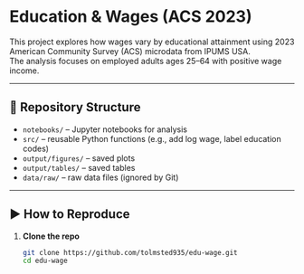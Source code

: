 # Education & Wages (ACS 2023)

This project explores how wages vary by educational attainment using 2023 American Community Survey (ACS) microdata from IPUMS USA.  
The analysis focuses on employed adults ages 25–64 with positive wage income.

---

## 📂 Repository Structure
- `notebooks/` – Jupyter notebooks for analysis  
- `src/` – reusable Python functions (e.g., add log wage, label education codes)  
- `output/figures/` – saved plots  
- `output/tables/` – saved tables  
- `data/raw/` – raw data files (ignored by Git)  

---

## ▶️ How to Reproduce
1. **Clone the repo**  
   ```bash
   git clone https://github.com/tolmsted935/edu-wage.git
   cd edu-wage

